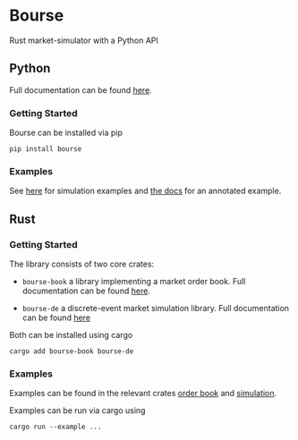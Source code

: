 # Bourse

Rust market-simulator with a Python API

## Python

Full documentation can be found
[here](https://zombie-einstein.github.io/bourse/).

### Getting Started

Bourse can be installed via pip

```
pip install bourse
```

### Examples

See [here](examples/) for simulation examples and
[the docs](https://zombie-einstein.github.io/bourse/pages/example.html)
for an annotated example.

## Rust

### Getting Started

The library consists of two core
crates:

- `bourse-book` a library implementing a market order
  book. Full documentation can be found
  [here](https://docs.rs/bourse-book/0.1.0/bourse_book/).

- `bourse-de` a discrete-event market simulation library.
  Full documentation can be found
  [here](https://docs.rs/bourse-de/0.1.0/bourse_de/)

Both can be installed using cargo

```
cargo add bourse-book bourse-de
```

### Examples

Examples can be found in the relevant crates
[order book](crates/order_book/examples/) and
[simulation](crates/step_sim/examples/).

Examples can be run via cargo using

```
cargo run --example ...
```

